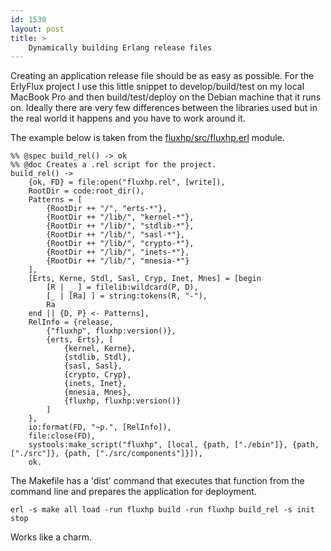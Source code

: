 ```yaml
---
id: 1530
layout: post
title: >
    Dynamically building Erlang release files
---
```


Creating an application release file should be as easy as possible. For the ErlyFlux project I use this little snippet to develop/build/test on my local MacBook Pro and then build/test/deploy on the Debian machine that it runs on. Ideally there are very few differences between the libraries used but in the real world it happens and you have to work around it.

The example below is taken from the [fluxhp/src/fluxhp.erl](http://github.com/ngerakines/erlyflux/tree/master/fluxhp/src/fluxhp.erl) module.

    %% @spec build_rel() -> ok
    %% @doc Creates a .rel script for the project.
    build_rel() ->
        {ok, FD} = file:open("fluxhp.rel", [write]),
        RootDir = code:root_dir(),
        Patterns = [
            {RootDir ++ "/", "erts-*"},
            {RootDir ++ "/lib/", "kernel-*"},
            {RootDir ++ "/lib/", "stdlib-*"},
            {RootDir ++ "/lib/", "sasl-*"},
            {RootDir ++ "/lib/", "crypto-*"},
            {RootDir ++ "/lib/", "inets-*"},
            {RootDir ++ "/lib/", "mnesia-*"}
        ],
        [Erts, Kerne, Stdl, Sasl, Cryp, Inet, Mnes] = [begin
            [R | _ ] = filelib:wildcard(P, D),
            [_ | [Ra] ] = string:tokens(R, "-"),
            Ra
        end || {D, P} <- Patterns],
        RelInfo = {release,
            {"fluxhp", fluxhp:version()},
            {erts, Erts}, [
                {kernel, Kerne},
                {stdlib, Stdl},
                {sasl, Sasl},
                {crypto, Cryp},
                {inets, Inet},
                {mnesia, Mnes},
                {fluxhp, fluxhp:version()}
            ]
        },
        io:format(FD, "~p.", [RelInfo]),
        file:close(FD),
        systools:make_script("fluxhp", [local, {path, ["./ebin"]}, {path, ["./src"]}, {path, ["./src/components"]}]),
        ok.

The Makefile has a 'dist' command that executes that function from the command line and prepares the application for deployment.

    erl -s make all load -run fluxhp build -run fluxhp build_rel -s init stop

Works like a charm.
